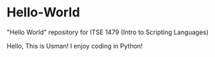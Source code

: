 # Hello-World
"Hello World" repository for ITSE 1479 (Intro to Scripting Languages)


Hello,
This is Usman! I enjoy coding in Python!


